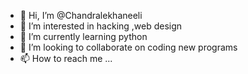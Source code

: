 - 👋 Hi, I’m @Chandralekhaneeli
- 👀 I’m interested in hacking ,web design
- 🌱 I’m currently learning python
- 💞️ I’m looking to collaborate on coding new programs
- 📫 How to reach me ...

<!---
Chandralekhaneeli/Chandralekhaneeli is a ✨ special ✨ repository because its `README.md` (this file) appears on your GitHub profile.
You can click the Preview link to take a look at your changes.
--->
